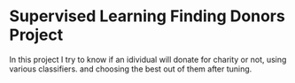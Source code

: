 # Supervised Learning Finding Donors Project
 
In this project I try to know if an idividual will donate for charity or not, using various classifiers. and choosing the best out of them after tuning.
